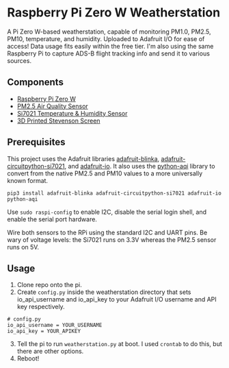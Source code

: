 # Raspberry Pi Zero W Weatherstation

A Pi Zero W-based weatherstation, capable of monitoring PM1.0, PM2.5, PM10, temperature, and humidity. Uploaded to Adafruit I/O for ease of access! Data usage fits easily within the free tier. I'm also using the same Raspberry Pi to capture ADS-B flight tracking info and send it to various sources. 

## Components
* [Raspberry Pi Zero W](https://www.adafruit.com/product/3400)
* [PM2.5 Air Quality Sensor](https://www.adafruit.com/product/3686)
* [Si7021 Temperature & Humidity Sensor](https://www.adafruit.com/product/3251)
* [3D Printed Stevenson Screen](https://www.thingiverse.com/thing:2970799)

## Prerequisites

This project uses the Adafruit libraries [adafruit-blinka](https://github.com/adafruit/Adafruit_Blinka), [adafruit-circuitpython-si7021](https://github.com/adafruit/Adafruit_CircuitPython_SI7021), and [adafruit-io](https://github.com/adafruit/Adafruit_IO_Python). 
It also uses the [python-aqi](https://github.com/hrbonz/python-aqi) library to convert from the native PM2.5 and PM10 values to a more universally known format. 

`pip3 install adafruit-blinka adafruit-circuitpython-si7021 adafruit-io python-aqi` 

Use `sudo raspi-config` to enable I2C, disable the serial login shell, and enable the serial port hardware. 

Wire both sensors to the RPi using the standard I2C and UART pins. Be wary of voltage levels: the Si7021 runs on 3.3V whereas the PM2.5 sensor runs on 5V. 

## Usage
1. Clone repo onto the pi.
2. Create `config.py` inside the weatherstation directory that sets io_api_username and io_api_key to your Adafruit I/O username and API key respectively.
```
# config.py
io_api_username = YOUR_USERNAME
io_api_key = YOUR_APIKEY
```
3. Tell the pi to run `weatherstation.py` at boot. I used `crontab` to do this, but there are other options.  
4. Reboot!
